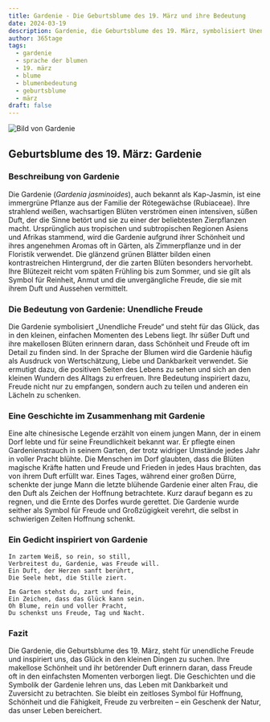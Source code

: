 ```yaml
---
title: Gardenie - Die Geburtsblume des 19. März und ihre Bedeutung
date: 2024-03-19
description: Gardenie, die Geburtsblume des 19. März, symbolisiert Unendliche Freude. Erfahre mehr über ihre Geschichte, Bedeutung und Symbolik in der Sprache der Blumen.
author: 365tage
tags:
  - gardenie
  - sprache der blumen
  - 19. märz
  - blume
  - blumenbedeutung
  - geburtsblume
  - märz
draft: false
---
```


![Bild von Gardenie](https://cdn.pixabay.com/photo/2021/07/09/20/23/gardenia-jasminoides-6399959_640.jpg#center)


## Geburtsblume des 19. März: Gardenie

### Beschreibung von Gardenie

Die Gardenie (_Gardenia jasminoides_), auch bekannt als Kap-Jasmin, ist eine immergrüne Pflanze aus der Familie der Rötegewächse (Rubiaceae). Ihre strahlend weißen, wachsartigen Blüten verströmen einen intensiven, süßen Duft, der die Sinne betört und sie zu einer der beliebtesten Zierpflanzen macht. Ursprünglich aus tropischen und subtropischen Regionen Asiens und Afrikas stammend, wird die Gardenie aufgrund ihrer Schönheit und ihres angenehmen Aromas oft in Gärten, als Zimmerpflanze und in der Floristik verwendet. Die glänzend grünen Blätter bilden einen kontrastreichen Hintergrund, der die zarten Blüten besonders hervorhebt. Ihre Blütezeit reicht vom späten Frühling bis zum Sommer, und sie gilt als Symbol für Reinheit, Anmut und die unvergängliche Freude, die sie mit ihrem Duft und Aussehen vermittelt.

### Die Bedeutung von Gardenie: Unendliche Freude

Die Gardenie symbolisiert „Unendliche Freude“ und steht für das Glück, das in den kleinen, einfachen Momenten des Lebens liegt. Ihr süßer Duft und ihre makellosen Blüten erinnern daran, dass Schönheit und Freude oft im Detail zu finden sind. In der Sprache der Blumen wird die Gardenie häufig als Ausdruck von Wertschätzung, Liebe und Dankbarkeit verwendet. Sie ermutigt dazu, die positiven Seiten des Lebens zu sehen und sich an den kleinen Wundern des Alltags zu erfreuen. Ihre Bedeutung inspiriert dazu, Freude nicht nur zu empfangen, sondern auch zu teilen und anderen ein Lächeln zu schenken.

### Eine Geschichte im Zusammenhang mit Gardenie

Eine alte chinesische Legende erzählt von einem jungen Mann, der in einem Dorf lebte und für seine Freundlichkeit bekannt war. Er pflegte einen Gardenienstrauch in seinem Garten, der trotz widriger Umstände jedes Jahr in voller Pracht blühte. Die Menschen im Dorf glaubten, dass die Blüten magische Kräfte hatten und Freude und Frieden in jedes Haus brachten, das von ihrem Duft erfüllt war. Eines Tages, während einer großen Dürre, schenkte der junge Mann die letzte blühende Gardenie einer alten Frau, die den Duft als Zeichen der Hoffnung betrachtete. Kurz darauf begann es zu regnen, und die Ernte des Dorfes wurde gerettet. Die Gardenie wurde seither als Symbol für Freude und Großzügigkeit verehrt, die selbst in schwierigen Zeiten Hoffnung schenkt.

### Ein Gedicht inspiriert von Gardenie

```
In zartem Weiß, so rein, so still,  
Verbreitest du, Gardenie, was Freude will.  
Ein Duft, der Herzen sanft berührt,  
Die Seele hebt, die Stille ziert.  

Im Garten stehst du, zart und fein,  
Ein Zeichen, dass das Glück kann sein.  
Oh Blume, rein und voller Pracht,  
Du schenkst uns Freude, Tag und Nacht.  
```

### Fazit

Die Gardenie, die Geburtsblume des 19. März, steht für unendliche Freude und inspiriert uns, das Glück in den kleinen Dingen zu suchen. Ihre makellose Schönheit und ihr betörender Duft erinnern daran, dass Freude oft in den einfachsten Momenten verborgen liegt. Die Geschichten und die Symbolik der Gardenie lehren uns, das Leben mit Dankbarkeit und Zuversicht zu betrachten. Sie bleibt ein zeitloses Symbol für Hoffnung, Schönheit und die Fähigkeit, Freude zu verbreiten – ein Geschenk der Natur, das unser Leben bereichert.